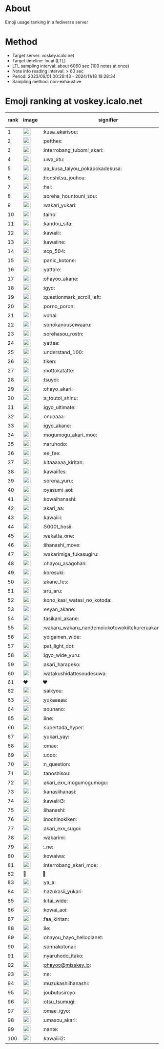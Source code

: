 # About
Emoji usage ranking in a fediverse server

# Method
- Target server: voskey.icalo.net
- Target timeline: local (LTL)
- LTL sampling interval: about 6060 sec (100 notes at once)
- Note info reading interval: > 60 sec
- Period: 2023/06/01 00:26:43 - 2024/11/18 19:28:34 
- Sampling method: non-exhaustive

# Emoji ranking at voskey.icalo.net

|rank|image|signifier|type|frequency score|
|----|----|----|----|----|
|1|<img height="24" src="https://voskey.icalo.net/emoji/kusa_akarisou.webp">|:kusa_akarisou:|custom|34585|
|2|<img height="24" src="https://voskey.icalo.net/emoji/petthex.webp">|:petthex:|custom|27194|
|3|<img height="24" src="https://voskey.icalo.net/emoji/interrobang_tubomi_akari.webp">|:interrobang_tubomi_akari:|custom|14170|
|4|<img height="24" src="https://voskey.icalo.net/emoji/uwa_xtu.webp">|:uwa_xtu:|custom|12468|
|5|<img height="24" src="https://voskey.icalo.net/emoji/aa_kusa_taiyou_pokapokadekusa.webp">|:aa_kusa_taiyou_pokapokadekusa:|custom|11142|
|6|<img height="24" src="https://voskey.icalo.net/emoji/honshitsu_jouhou.webp">|:honshitsu_jouhou:|custom|10017|
|7|<img height="24" src="https://voskey.icalo.net/emoji/hai.webp">|:hai:|custom|8538|
|8|<img height="24" src="https://voskey.icalo.net/emoji/soreha_hountouni_sou.webp">|:soreha_hountouni_sou:|custom|7415|
|9|<img height="24" src="https://voskey.icalo.net/emoji/wakari_yukari.webp">|:wakari_yukari:|custom|7114|
|10|<img height="24" src="https://voskey.icalo.net/emoji/taiho.webp">|:taiho:|custom|6925|
|11|<img height="24" src="https://voskey.icalo.net/emoji/kandou_sita.webp">|:kandou_sita:|custom|6713|
|12|<img height="24" src="https://voskey.icalo.net/emoji/kawaiii.webp">|:kawaiii:|custom|6532|
|13|<img height="24" src="https://voskey.icalo.net/emoji/kawaiine.webp">|:kawaiine:|custom|6022|
|14|<img height="24" src="https://voskey.icalo.net/emoji/scp_504.webp">|:scp_504:|custom|5961|
|15|<img height="24" src="https://voskey.icalo.net/emoji/panic_kotone.webp">|:panic_kotone:|custom|5285|
|16|<img height="24" src="https://voskey.icalo.net/emoji/yattare.webp">|:yattare:|custom|4884|
|17|<img height="24" src="https://voskey.icalo.net/emoji/ohayoo_akane.webp">|:ohayoo_akane:|custom|4859|
|18|<img height="24" src="https://voskey.icalo.net/emoji/igyo.webp">|:igyo:|custom|4830|
|19|<img height="24" src="https://voskey.icalo.net/emoji/questionmark_scroll_left.webp">|:questionmark_scroll_left:|custom|4722|
|20|<img height="24" src="https://voskey.icalo.net/emoji/porno_poron.webp">|:porno_poron:|custom|4524|
|21|<img height="24" src="https://voskey.icalo.net/emoji/vohai.webp">|:vohai:|custom|4355|
|22|<img height="24" src="https://voskey.icalo.net/emoji/sonokanouseiwaaru.webp">|:sonokanouseiwaaru:|custom|4349|
|23|<img height="24" src="https://voskey.icalo.net/emoji/sorehasou_rostn.webp">|:sorehasou_rostn:|custom|4292|
|24|<img height="24" src="https://voskey.icalo.net/emoji/yattaa.webp">|:yattaa:|custom|4026|
|25|<img height="24" src="https://voskey.icalo.net/emoji/understand_100.webp">|:understand_100:|custom|3803|
|26|<img height="24" src="https://voskey.icalo.net/emoji/tiken.webp">|:tiken:|custom|3761|
|27|<img height="24" src="https://voskey.icalo.net/emoji/mottokatatte.webp">|:mottokatatte:|custom|3717|
|28|<img height="24" src="https://voskey.icalo.net/emoji/tsuyoi.webp">|:tsuyoi:|custom|3692|
|29|<img height="24" src="https://voskey.icalo.net/emoji/ohayo_akari.webp">|:ohayo_akari:|custom|3542|
|30|<img height="24" src="https://voskey.icalo.net/emoji/a_toutoi_shinu.webp">|:a_toutoi_shinu:|custom|3531|
|31|<img height="24" src="https://voskey.icalo.net/emoji/igyo_ultimate.webp">|:igyo_ultimate:|custom|3311|
|32|<img height="24" src="https://voskey.icalo.net/emoji/onuaaaa.webp">|:onuaaaa:|custom|3246|
|33|<img height="24" src="https://voskey.icalo.net/emoji/igyo_akane.webp">|:igyo_akane:|custom|3056|
|34|<img height="24" src="https://voskey.icalo.net/emoji/mogumogu_akari_moe.webp">|:mogumogu_akari_moe:|custom|3015|
|35|<img height="24" src="https://voskey.icalo.net/emoji/naruhodo.webp">|:naruhodo:|custom|2992|
|36|<img height="24" src="https://voskey.icalo.net/emoji/ee_fee.webp">|:ee_fee:|custom|2961|
|37|<img height="24" src="https://voskey.icalo.net/emoji/kitaaaaaa_kiritan.webp">|:kitaaaaaa_kiritan:|custom|2959|
|38|<img height="24" src="https://voskey.icalo.net/emoji/kawaiifes.webp">|:kawaiifes:|custom|2897|
|39|<img height="24" src="https://voskey.icalo.net/emoji/sorena_yuru.webp">|:sorena_yuru:|custom|2855|
|40|<img height="24" src="https://voskey.icalo.net/emoji/oyasumi_aoi.webp">|:oyasumi_aoi:|custom|2819|
|41|<img height="24" src="https://voskey.icalo.net/emoji/kowaihanashi.webp">|:kowaihanashi:|custom|2798|
|42|<img height="24" src="https://voskey.icalo.net/emoji/akari_aa.webp">|:akari_aa:|custom|2638|
|43|<img height="24" src="https://voskey.icalo.net/emoji/kawaiiii.webp">|:kawaiiii:|custom|2618|
|44|<img height="24" src="https://voskey.icalo.net/emoji/5000t_hosii.webp">|:5000t_hosii:|custom|2613|
|45|<img height="24" src="https://voskey.icalo.net/emoji/wakatta_one.webp">|:wakatta_one:|custom|2534|
|46|<img height="24" src="https://voskey.icalo.net/emoji/iihanashi_move.webp">|:iihanashi_move:|custom|2516|
|47|<img height="24" src="https://voskey.icalo.net/emoji/wakarimiga_fukasugiru.webp">|:wakarimiga_fukasugiru:|custom|2488|
|48|<img height="24" src="https://voskey.icalo.net/emoji/ohayou_asagohan.webp">|:ohayou_asagohan:|custom|2475|
|49|<img height="24" src="https://voskey.icalo.net/emoji/koresuki.webp">|:koresuki:|custom|2468|
|50|<img height="24" src="https://voskey.icalo.net/emoji/akane_fes.webp">|:akane_fes:|custom|2449|
|51|<img height="24" src="https://voskey.icalo.net/emoji/aru_aru.webp">|:aru_aru:|custom|2437|
|52|<img height="24" src="https://voskey.icalo.net/emoji/kono_kasi_watasi_no_kotoda.webp">|:kono_kasi_watasi_no_kotoda:|custom|2376|
|53|<img height="24" src="https://voskey.icalo.net/emoji/eeyan_akane.webp">|:eeyan_akane:|custom|2369|
|54|<img height="24" src="https://voskey.icalo.net/emoji/tasikani_akane.webp">|:tasikani_akane:|custom|2353|
|55|<img height="24" src="https://voskey.icalo.net/emoji/wakaru_wakaru_nandemoiukotowokiitekureruakanetyan.webp">|:wakaru_wakaru_nandemoiukotowokiitekureruakanetyan:|custom|2266|
|56|<img height="24" src="https://voskey.icalo.net/emoji/yoigainen_wide.webp">|:yoigainen_wide:|custom|2235|
|57|<img height="24" src="https://voskey.icalo.net/emoji/pat_light_dot.webp">|:pat_light_dot:|custom|2232|
|58|<img height="24" src="https://voskey.icalo.net/emoji/igyo_wide_yuru.webp">|:igyo_wide_yuru:|custom|2231|
|59|<img height="24" src="https://voskey.icalo.net/emoji/akari_harapeko.webp">|:akari_harapeko:|custom|2216|
|60|<img height="24" src="https://voskey.icalo.net/emoji/watakushidattesoudesuwa.webp">|:watakushidattesoudesuwa:|custom|2189|
|61|❤|❤|unicode|2189|
|62|<img height="24" src="https://voskey.icalo.net/emoji/saikyou.webp">|:saikyou:|custom|2175|
|63|<img height="24" src="https://voskey.icalo.net/emoji/yukaaaaa.webp">|:yukaaaaa:|custom|2070|
|64|<img height="24" src="https://voskey.icalo.net/emoji/sounano.webp">|:sounano:|custom|2036|
|65|<img height="24" src="https://voskey.icalo.net/emoji/iine.webp">|:iine:|custom|1963|
|66|<img height="24" src="https://voskey.icalo.net/emoji/supertada_hyper.webp">|:supertada_hyper:|custom|1913|
|67|<img height="24" src="https://voskey.icalo.net/emoji/yukari_yay.webp">|:yukari_yay:|custom|1913|
|68|<img height="24" src="https://voskey.icalo.net/emoji/omae.webp">|:omae:|custom|1884|
|69|<img height="24" src="https://voskey.icalo.net/emoji/uooo.webp">|:uooo:|custom|1879|
|70|<img height="24" src="https://voskey.icalo.net/emoji/n_question.webp">|:n_question:|custom|1878|
|71|<img height="24" src="https://voskey.icalo.net/emoji/tanoshisou.webp">|:tanoshisou:|custom|1845|
|72|<img height="24" src="https://voskey.icalo.net/emoji/akari_exv_mogumogumogu.webp">|:akari_exv_mogumogumogu:|custom|1823|
|73|<img height="24" src="https://voskey.icalo.net/emoji/kanasiihanasi.webp">|:kanasiihanasi:|custom|1750|
|74|<img height="24" src="https://voskey.icalo.net/emoji/kawaiiii3.webp">|:kawaiiii3:|custom|1733|
|75|<img height="24" src="https://voskey.icalo.net/emoji/iihanashi.webp">|:iihanashi:|custom|1714|
|76|<img height="24" src="https://voskey.icalo.net/emoji/inochinokiken.webp">|:inochinokiken:|custom|1688|
|77|<img height="24" src="https://voskey.icalo.net/emoji/akari_exv_sugoi.webp">|:akari_exv_sugoi:|custom|1669|
|78|<img height="24" src="https://voskey.icalo.net/emoji/wakarimi.webp">|:wakarimi:|custom|1657|
|79|<img height="24" src="https://voskey.icalo.net/emoji/_ne.webp">|:_ne:|custom|1657|
|80|<img height="24" src="https://voskey.icalo.net/emoji/kowaiwa.webp">|:kowaiwa:|custom|1653|
|81|<img height="24" src="https://voskey.icalo.net/emoji/interrobang_akari_moe.webp">|:interrobang_akari_moe:|custom|1653|
|82|🤔|🤔|unicode|1608|
|83|<img height="24" src="https://voskey.icalo.net/emoji/ya_a.webp">|:ya_a:|custom|1600|
|84|<img height="24" src="https://voskey.icalo.net/emoji/hazukasii_yukari.webp">|:hazukasii_yukari:|custom|1598|
|85|<img height="24" src="https://voskey.icalo.net/emoji/kitai_wide.webp">|:kitai_wide:|custom|1596|
|86|<img height="24" src="https://voskey.icalo.net/emoji/kowai_aoi.webp">|:kowai_aoi:|custom|1594|
|87|<img height="24" src="https://voskey.icalo.net/emoji/faa_kiritan.webp">|:faa_kiritan:|custom|1564|
|88|<img height="24" src="https://voskey.icalo.net/emoji/iie.webp">|:iie:|custom|1558|
|89|<img height="24" src="https://voskey.icalo.net/emoji/ohayou_hayo_helloplanet.webp">|:ohayou_hayo_helloplanet:|custom|1538|
|90|<img height="24" src="https://voskey.icalo.net/emoji/sonnakotonai.webp">|:sonnakotonai:|custom|1499|
|91|<img height="24" src="https://voskey.icalo.net/emoji/nyaruhodo_itako.webp">|:nyaruhodo_itako:|custom|1495|
|92|<img height="24" src="https://voskey.icalo.net/emoji/ohayoo.webp">|:ohayoo@misskey.io:|custom|1487|
|93|<img height="24" src="https://voskey.icalo.net/emoji/ne.webp">|:ne:|custom|1469|
|94|<img height="24" src="https://voskey.icalo.net/emoji/muzukashiihanashi.webp">|:muzukashiihanashi:|custom|1441|
|95|<img height="24" src="https://voskey.icalo.net/emoji/joubutusiroyo.webp">|:joubutusiroyo:|custom|1436|
|96|<img height="24" src="https://voskey.icalo.net/emoji/otsu_tsumugi.webp">|:otsu_tsumugi:|custom|1402|
|97|<img height="24" src="https://voskey.icalo.net/emoji/omae_igyo.webp">|:omae_igyo:|custom|1371|
|98|<img height="24" src="https://voskey.icalo.net/emoji/umasou_akari.webp">|:umasou_akari:|custom|1341|
|99|<img height="24" src="https://voskey.icalo.net/emoji/nante.webp">|:nante:|custom|1336|
|100|<img height="24" src="https://voskey.icalo.net/emoji/kawaiiii2.webp">|:kawaiiii2:|custom|1324|
